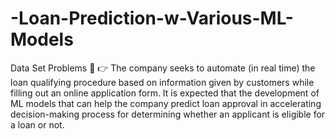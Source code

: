 # -Loan-Prediction-w-Various-ML-Models
Data Set Problems 🤔 👉 The company seeks to automate (in real time) the loan qualifying procedure based on information given by customers while filling out an online application form. It is expected that the development of ML models that can help the company predict loan approval in accelerating decision-making process for determining whether an applicant is eligible for a loan or not.
